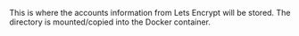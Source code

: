 This is where the accounts information from Lets Encrypt will be stored. The
directory is mounted/copied into the Docker container.
